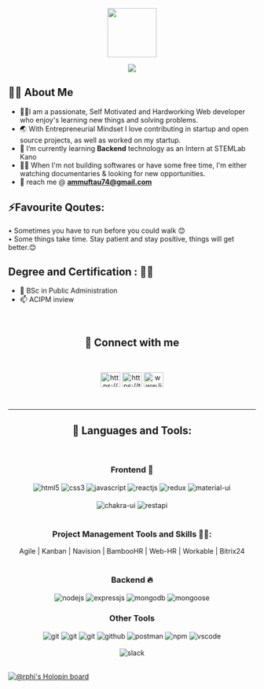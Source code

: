 <div align="center">
  <img src="https://media.giphy.com/media/M9gbBd9nbDrOTu1Mqx/giphy.gif" width="100"/>
</div>

<!-- Typing SVG by DenverCoder1 - https://github.com/DenverCoder1/readme-typing-svg -->

<p align="center">
  <a href="https://github.com/DenverCoder1/readme-typing-svg">
    <img src="https://readme-typing-svg.demolab.com/?lines=hi! My name is Abdulsalam Mohammed 👦🏽; I am a Full-stack%20web%20developer 👨🏻‍💻; Interested to work as a fulltime; or Remote React developer.; nice to meet you&font=Fira%20Code&center=true&width=540&height=45&color=#37bcf7&vCenter=true&size=22&pause=1000"></a>
</p>

## 🙋‍♂️ About Me

- 🧑‍🔭I am a passionate, Self Motivated and Hardworking Web developer who enjoy's learning new things and solving problems.
- 🌏 With Entrepreneurial Mindset I love contributing in startup and open source projects, as well as worked on my startup.
- 🌱 I’m currently learning **Backend** technology as an Intern at STEMLab Kano
- 👨‍💻 When I'm not building softwares or have some free time, I'm either watching documentaries & looking for new opportunities.
- 💬 reach me @ **ammuftau74@gmail.com**

## ⚡Favourite Qoutes:
• Sometimes you have to run before you could walk 😊 <br>
• Some things take time. Stay patient and stay positive, things will get better.😊


## Degree and Certification : 💸🧑‍
- 📄 BSc in Public Administration
- 📫 ACIPM inview


<br>
<h2 align="center">📱 Connect with me</h2>
<br />

<p align="center">
<a href="https://github.com/devAbdulsalam" target="blank"><img align="center" src="https://raw.githubusercontent.com/rahuldkjain/github-profile-readme-generator/master/src/images/icons/Social/github.svg" alt="https://github.com/devAbdulsalam" height="30" width="40" /></a>
<a href="https://twitter.com/MMAbdulsalam001" target="blank"><img align="center" src="https://raw.githubusercontent.com/rahuldkjain/github-profile-readme-generator/master/src/images/icons/Social/twitter.svg" alt="https://twitter.com/MMAbdulsalam001" height="30" width="40" /></a>
<a href="www.linkedin.com/in/abdulsalammmuftua" target="blank"><img align="center" src="https://raw.githubusercontent.com/rahuldkjain/github-profile-readme-generator/master/src/images/icons/Social/linked-in-alt.svg" alt="www.linkedin.com/in/abdulsalammmuftua" height="30" width="40" /></a>
</p>
<br />


<hr />

<h2 align="center">🚀 Languages and Tools:</h2>
<br/>
 
<div align="center"><h3 align="center">Frontend 🛄</h3>
<img src="https://img.shields.io/badge/html5-%23E34F26.svg?style=for-the-badge&logo=html5&logoColor=white" align="center" alt="html5">
<img src = "https://img.shields.io/badge/css3-%231572B6.svg?style=for-the-badge&logo=css3&logoColor=white" align="center" alt="css3">
<img src ="https://img.shields.io/badge/javascript-%23323330.svg?style=for-the-badge&logo=javascript&logoColor=%23F7DF1E" align="center" alt="javascript">
<img src="https://img.shields.io/badge/React-20232A?style=for-the-badge&logo=react&logoColor=61DAFB"  align="center" alt="reactjs" />
<img src="https://img.shields.io/badge/Redux-593D88?style=for-the-badge&logo=redux&logoColor=white"  align="center" alt="redux" />
<img src="https://img.shields.io/badge/Material%20UI-007FFF?style=for-the-badge&logo=mui&logoColor=white"  align="center" alt="material-ui"/>
<br/>
<br/>
  <img src = "https://img.shields.io/badge/chakra ui-%234ED1C5.svg?style=for-the-badge&logo=chakraui&logoColor=white" align="center" alt="chakra-ui"/>
  <img src="https://img.shields.io/badge/rest api-%23000000.svg?style=for-the-badge&logo=flask&logoColor=white" align="center" alt="restapi"/>
  
</div>
 <br/>
 <div align="center">
       <h3 align="center">Project Management Tools and Skills 👨‍💻: </h3>
       Agile | Kanban | Navision | BambooHR | Web-HR | Workable | Bitrix24
 </div>
 <br/>
  <div align="center"><h3 align="center">Backend  🔥</h3> 
<img src="https://img.shields.io/badge/Node.js-339933?style=for-the-badge&logo=nodedotjs&logoColor=white" align="center" alt="nodejs" />
<img src="https://img.shields.io/badge/Express.js-000000?style=for-the-badge&logo=express&logoColor=white" align="center" alt="expressjs"/>
<img src="https://img.shields.io/badge/MongoDB-4EA94B?style=for-the-badge&logo=mongodb&logoColor=white" align="center" alt="mongodb"/>
<img src="https://img.shields.io/badge/mongoose-%2300f.svg?style=for-the-badge&logo=fastify&logoColor=white" align="center" alt="mongoose"/>
 </div>
  
  <div align="center"><h3 align="center">Other Tools</h3> 
   <img src="https://img.shields.io/badge/heroku-%23430098.svg?style=for-the-badge&logo=heroku&logoColor=white" align="center" alt="git"/>
   <img src="https://img.shields.io/badge/netlify-%23000000.svg?style=for-the-badge&logo=netlify&logoColor=#00C7B7" align="center" alt="git"/>
   <img src="https://img.shields.io/badge/vercel-%23000000.svg?style=for-the-badge&logo=vercel&logoColor=whit" align="center" alt="git"/>
<img src="https://img.shields.io/badge/GitHub-100000?style=for-the-badge&logo=github&logoColor=white"  align="center" alt="github"/>
<img src ="https://img.shields.io/badge/Postman-FF6C37?style=for-the-badge&logo=postman&logoColor=white" align="center" alt="postman">
<img src = "https://img.shields.io/badge/NPM-%23000000.svg?style=for-the-badge&logo=npm&logoColor=white" align="center" alt="npm">
   <img src="https://img.shields.io/badge/Visual%20Studio-5C2D91.svg?style=for-the-badge&logo=visual-studio&logoColor=white"  align="center" alt="vscode"/>
   <br/>
<br/>
   <img src="https://img.shields.io/badge/Slack-4A154B?style=for-the-badge&logo=slack&logoColor=white" align="center" alt="slack"/>
 </div>
</div>

<br/>

 
[![@rphi's Holopin board](https://holopin.io/api/user/board?user=rphi)](https://holopin.io/@rphi)
